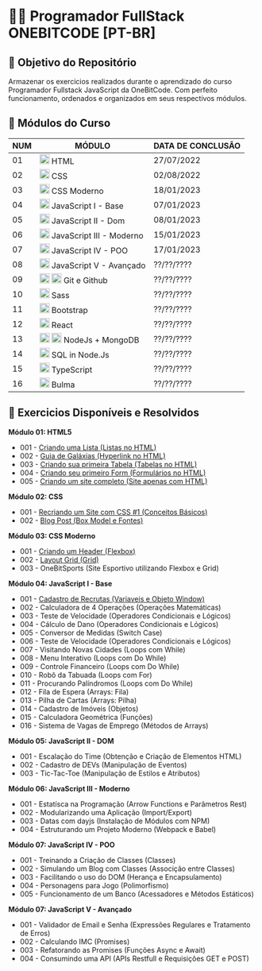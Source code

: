 # 🤘🏽 Programador FullStack ONEBITCODE [PT-BR]

## 🎯 **Objetivo do Repositório**<br>

Armazenar os exercicios realizados durante o aprendizado do curso Programador Fullstack JavaScript da OneBitCode. Com perfeito funcionamento, ordenados e organizados em seus respectivos módulos.

## 🍁 **Módulos do Curso**

| NUM | MÓDULO                                                                                                                                                                                                                                                 | DATA DE CONCLUSÃO |
| --- | ------------------------------------------------------------------------------------------------------------------------------------------------------------------------------------------------------------------------------------------------------ | ----------------- |
| 01  | <img src="https://cdn.jsdelivr.net/gh/devicons/devicon/icons/html5/html5-original.svg" height='20' width='20'/> HTML                                                                                                                                   | 27/07/2022        |
| 02  | <img src="https://cdn.jsdelivr.net/gh/devicons/devicon/icons/css3/css3-original.svg" height='20' width='20'/> CSS                                                                                                                                      | 02/08/2022        |
| 03  | <img src="https://cdn.jsdelivr.net/gh/devicons/devicon/icons/css3/css3-original.svg" height='20' width='20'/> CSS Moderno                                                                                                                              | 18/01/2023        |
| 04  | <img src="https://cdn.jsdelivr.net/gh/devicons/devicon/icons/javascript/javascript-original.svg" height='20' width='20'/> JavaScript I - Base                                                                                                          | 07/01/2023        |
| 05  | <img src="https://cdn.jsdelivr.net/gh/devicons/devicon/icons/javascript/javascript-original.svg" height='20' width='20'/> JavaScript II - Dom                                                                                                          | 08/01/2023        |
| 06  | <img src="https://cdn.jsdelivr.net/gh/devicons/devicon/icons/javascript/javascript-original.svg" height='20' width='20'/> JavaScript III - Moderno                                                                                                     | 15/01/2023        |
| 07  | <img src="https://cdn.jsdelivr.net/gh/devicons/devicon/icons/javascript/javascript-original.svg" height='20' width='20'/> JavaScript IV - POO                                                                                                          | 17/01/2023        |
| 08  | <img src="https://cdn.jsdelivr.net/gh/devicons/devicon/icons/javascript/javascript-original.svg" height='20' width='20'/> JavaScript V - Avançado                                                                                                      | ??/??/????        |
| 09  | <img src="https://cdn.jsdelivr.net/gh/devicons/devicon/icons/git/git-original.svg" height='20' width='20'/> <img src="https://cdn.jsdelivr.net/gh/devicons/devicon/icons/github/github-original.svg" height='20' width='20'/> Git e Github             | ??/??/????        |
| 10  | <img src="https://cdn.jsdelivr.net/gh/devicons/devicon/icons/sass/sass-original.svg" height='20' width='20'/> Sass                                                                                                                                     | ??/??/????        |
| 11  | <img src="https://cdn.jsdelivr.net/gh/devicons/devicon/icons/bootstrap/bootstrap-original.svg" height='20' width='20'/> Bootstrap                                                                                                                      | ??/??/????        |
| 12  | <img src="https://cdn.jsdelivr.net/gh/devicons/devicon/icons/react/react-original.svg" height='20' width='20'/> React                                                                                                                                  | ??/??/????        |
| 13  | <img src="https://cdn.jsdelivr.net/gh/devicons/devicon/icons/nodejs/nodejs-original.svg" height='20' width='20'/> <img src="https://cdn.jsdelivr.net/gh/devicons/devicon/icons/mongodb/mongodb-original.svg" height='20' width='20'/> NodeJs + MongoDB | ??/??/????        |
| 14  | <img src="https://cdn.jsdelivr.net/gh/devicons/devicon/icons/sequelize/sequelize-original.svg" height='20' width='20'/> SQL in Node.Js                                                                                                                 | ??/??/????        |
| 15  | <img src="https://cdn.jsdelivr.net/gh/devicons/devicon/icons/typescript/typescript-original.svg" height='20' width='20'/> TypeScript                                                                                                                   | ??/??/????        |
| 16  | <img src="https://cdn.jsdelivr.net/gh/devicons/devicon/icons/bulma/bulma-plain.svg" height='20' width='20'/> Bulma                                                                                                                                     | ??/??/????        |

## 🌿 **Exercicios Disponíveis e Resolvidos**

**Módulo 01: HTML5**

- 001 - <a href="/OneBitCode/Módulo 01 - HTML/001 - Criando uma Lista (Listas no HTML)/">Criando uma Lista (Listas no HTML)</a>
- 002 - <a href="/OneBitCode/Módulo 01 - HTML/002 - Guia de Galáxias (Hyperlink no HTML)/">Guia de Galáxias (Hyperlink no HTML)</a>
- 003 - <a href="/OneBitCode/Módulo 01 - HTML/003 - Criando sua primeira Tabela (Tabelas no HTML)/">Criando sua primeira Tabela (Tabelas no HTML)</a>
- 004 - <a href="/OneBitCode/Módulo 01 - HTML/004 - Criando seu primeiro Form (Formulários no HTML)/">Criando seu primeiro Form (Formulários no HTML)</a>
- 005 - <a href="/OneBitCode/Módulo 01 - HTML/005 - Criando um site completo (Site apenas com HTML)/">Criando um site completo (Site apenas com HTML)</a>

**Módulo 02: CSS**

- 001 - <a href="/OneBitCode/Módulo 02 - CSS/001 - Recriando um Site com CSS #1 (Conceitos Básicos)/">Recriando um Site com CSS #1 (Conceitos Básicos)</a>
- 002 - <a href="/OneBitCode/Módulo 02 - CSS/002 - Blog Post (Box Model e Fontes)/">Blog Post (Box Model e Fontes)</a>

**Módulo 03: CSS Moderno**

- 001 - <a href="/OneBitCode/Módulo 03 - CSS Moderno/001 - Criando um Header (Flexbox)/">Criando um Header (Flexbox)</a>
- 002 - <a href="/OneBitCode/Módulo 03 - CSS Moderno/002 - Layout Grid (Grid)/">Layout Grid (Grid)</a>
- 003 - OneBitSports (Site Esportivo utilizando Flexbox e Grid)

**Módulo 04: JavaScript I - Base**

- 001 - <a href="/OneBitCode/Módulo 04 - JavaScript I (Base)/001 - Cadastro de Recrutas (Variaveis e Objeto Window)/">Cadastro de Recrutas (Variaveis e Objeto Window)</a>
- 002 - Calculadora de 4 Operações (Operações Matemáticas)
- 003 - Teste de Velocidade (Operadores Condicionais e Lógicos)
- 004 - Cálculo de Dano (Operadores Condicionais e Lógicos)
- 005 - Conversor de Medidas (Switch Case)
- 006 - Teste de Velocidade (Operadores Condicionais e Lógicos)
- 007 - Visitando Novas Cidades (Loops com While)
- 008 - Menu Interativo (Loops com Do While)
- 009 - Controle Financeiro (Loops com Do While)
- 010 - Robô da Tabuada (Loops com For)
- 011 - Procurando Palíndromos (Loops com Do While)
- 012 - Fila de Espera (Arrays: Fila)
- 013 - Pilha de Cartas (Arrays: Pilha)
- 014 - Cadastro de Imóveis (Objetos)
- 015 - Calculadora Geométrica (Funções)
- 016 - Sistema de Vagas de Emprego (Métodos de Arrays)

**Módulo 05: JavaScript II - DOM**

- 001 - Escalação do Time (Obtenção e Criação de Elementos HTML)
- 002 - Cadastro de DEVs (Manipulação de Eventos)
- 003 - Tic-Tac-Toe (Manipulação de Estilos e Atributos)

**Módulo 06: JavaScript III - Moderno**

- 001 - Estatísca na Programação (Arrow Functions e Parâmetros Rest)
- 002 - Modularizando uma Aplicação (Import/Export)
- 003 - Datas com dayjs (Instalação de Módulos com NPM)
- 004 - Estruturando um Projeto Moderno (Webpack e Babel)

**Módulo 07: JavaScript IV - POO**

- 001 - Treinando a Criação de Classes (Classes)
- 002 - Simulando um Blog com Classes (Associção entre Classes)
- 003 - Facilitando o uso do DOM (Herança e Encapsulamento)
- 004 - Personagens para Jogo (Polimorfismo)
- 005 - Funcionamento de um Banco (Acessadores e Métodos Estáticos)

**Módulo 07: JavaScript V - Avançado**

- 001 - Validador de Email e Senha (Expressões Regulares e Tratamento de Erros)
- 002 - Calculando IMC (Promises)
- 003 - Refatorando as Promises (Funções Async e Await)
- 004 - Consumindo uma API (APIs Restfull e Requisições GET e POST)
